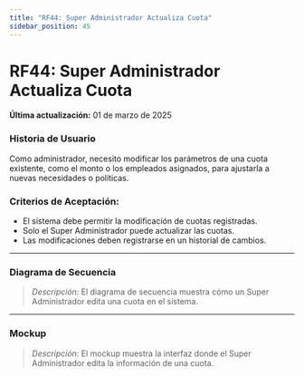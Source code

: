 ```yaml
---
title: "RF44: Super Administrador Actualiza Cuota"  
sidebar_position: 45
---
```


# RF44: Super Administrador Actualiza Cuota

**Última actualización:** 01 de marzo de 2025

### Historia de Usuario

Como administrador, necesito modificar los parámetros de una cuota existente, como el monto o los empleados asignados, para ajustarla a nuevas necesidades o políticas.

### Criterios de Aceptación:

- El sistema debe permitir la modificación de cuotas registradas.
- Solo el Super Administrador puede actualizar las cuotas.
- Las modificaciones deben registrarse en un historial de cambios.

---

### Diagrama de Secuencia

> *Descripción*: El diagrama de secuencia muestra cómo un Super Administrador edita una cuota en el sistema.

---

### Mockup

> *Descripción*: El mockup muestra la interfaz donde el Super Administrador edita la información de una cuota.
